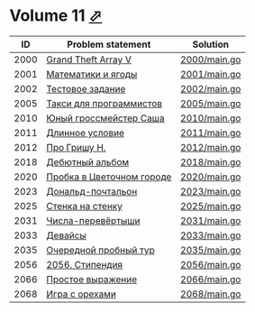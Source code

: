 # Volume 11 [⬀](https://acm.timus.ru/problemset.aspx?space=1&page=11)


| ID   | Problem statement                                                              | Solution                     |
|------|--------------------------------------------------------------------------------|------------------------------|
| 2000 | [Grand Theft Array V](https://acm.timus.ru/problem.aspx?space=1&num=2000)       | [2000/main.go](2000/main.go) |
| 2001 | [Математики и ягоды](https://acm.timus.ru/problem.aspx?space=1&num=2001)        | [2001/main.go](2001/main.go) |
| 2002 | [Тестовое задание](https://acm.timus.ru/problem.aspx?space=1&num=2002)          | [2002/main.go](2002/main.go) |
| 2005 | [Такси для программистов](https://acm.timus.ru/problem.aspx?space=1&num=2005)   | [2005/main.go](2005/main.go) |
| 2010 | [Юный гроссмейстер Саша](https://acm.timus.ru/problem.aspx?space=1&num=2010)    | [2010/main.go](2010/main.go) |
| 2011 | [Длинное условие](https://acm.timus.ru/problem.aspx?space=1&num=2011)           | [2011/main.go](2011/main.go) |
| 2012 | [Про Гришу Н.](https://acm.timus.ru/problem.aspx?space=1&num=2012)              | [2012/main.go](2012/main.go) |
| 2018 | [Дебютный альбом](https://acm.timus.ru/problem.aspx?space=1&num=2018)           | [2018/main.go](2018/main.go) |
| 2020 | [Пробка в Цветочном городе](https://acm.timus.ru/problem.aspx?space=1&num=2020) | [2020/main.go](2020/main.go) |
| 2023 | [Дональд-почтальон](https://acm.timus.ru/problem.aspx?space=1&num=2023)         | [2023/main.go](2023/main.go) |
| 2025 | [Стенка на стенку](https://acm.timus.ru/problem.aspx?space=1&num=2025)          | [2025/main.go](2025/main.go) |
| 2031 | [Числа-перевёртыши](https://acm.timus.ru/problem.aspx?space=1&num=2031)         | [2031/main.go](2031/main.go) |
| 2033 | [Девайсы](https://acm.timus.ru/problem.aspx?space=1&num=2033)                   | [2033/main.go](2033/main.go) |
| 2035 | [Очередной пробный тур](https://acm.timus.ru/problem.aspx?space=1&num=2035)     | [2035/main.go](2035/main.go) |
| 2056 | [2056. Стипендия](https://acm.timus.ru/problem.aspx?space=1&num=2056)           | [2056/main.go](2056/main.go) |
| 2066 | [Простое выражение](https://acm.timus.ru/problem.aspx?space=1&num=2066)         | [2066/main.go](2066/main.go) |
| 2068 | [Игра с орехами](https://acm.timus.ru/problem.aspx?space=1&num=2068)            | [2068/main.go](2068/main.go) |

